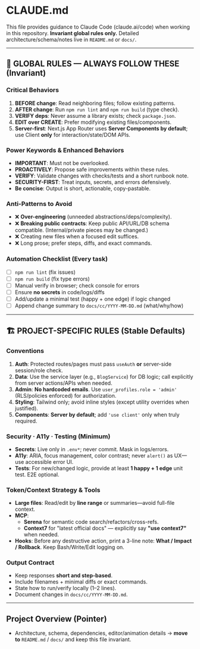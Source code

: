 # CLAUDE.md
This file provides guidance to Claude Code (claude.ai/code) when working in this repository.
**Invariant global rules only.** Detailed architecture/schema/notes live in `README.md` or `docs/`.

---

## 🚨 GLOBAL RULES — ALWAYS FOLLOW THESE (Invariant)

### Critical Behaviors
1) **BEFORE change**: Read neighboring files; follow existing patterns.  
2) **AFTER change**: Run `npm run lint` and `npm run build` (type check).  
3) **VERIFY deps**: Never assume a library exists; check `package.json`.  
4) **EDIT over CREATE**: Prefer modifying existing files/components.  
5) **Server-first**: Next.js App Router uses **Server Components by default**; use Client **only** for interaction/state/DOM APIs.

### Power Keywords & Enhanced Behaviors
- **IMPORTANT**: Must not be overlooked.  
- **PROACTIVELY**: Propose safe improvements within these rules.  
- **VERIFY**: Validate changes with checks/tests and a short runbook note.  
- **SECURITY-FIRST**: Treat inputs, secrets, and errors defensively.  
- **Be concise**: Output is short, actionable, copy-pastable.

### Anti-Patterns to Avoid
- ❌ **Over-engineering** (unneeded abstractions/deps/complexity).  
- ❌ **Breaking public contracts**: Keep public API/URL/DB schema compatible. (Internal/private pieces may be changed.)  
- ❌ Creating new files when a focused edit suffices.  
- ❌ Long prose; prefer steps, diffs, and exact commands.

### Automation Checklist (Every task)
- [ ] `npm run lint` (fix issues)  
- [ ] `npm run build` (fix type errors)  
- [ ] Manual verify in browser; check console for errors  
- [ ] Ensure **no secrets** in code/logs/diffs  
- [ ] Add/update a minimal test (happy + one edge) if logic changed  
- [ ] Append change summary to `docs/cc/YYYY-MM-DD.md` (what/why/how)

---

## 🏗️ PROJECT-SPECIFIC RULES (Stable Defaults)

### Conventions
1) **Auth**: Protected routes/pages must pass `useAuth` **or** server-side session/role check.  
2) **Data**: Use the service layer (e.g., `BlogService`) for DB logic; call explicitly from server actions/APIs when needed.  
3) **Admin**: **No hardcoded emails**. Use `user_profiles.role = 'admin'` (RLS/policies enforced) for authorization.  
4) **Styling**: Tailwind only; avoid inline styles (except utility overrides when justified).  
5) **Components**: **Server by default**; add `'use client'` only when truly required.

### Security · A11y · Testing (Minimum)
- **Secrets**: Live only in `.env*`; never commit. Mask in logs/errors.  
- **A11y**: ARIA, focus management, color contrast; never `alert()` as UX—use accessible error UI.  
- **Tests**: For new/changed logic, provide at least **1 happy + 1 edge** unit test. E2E optional.

### Token/Context Strategy & Tools
- **Large files**: Read/edit by **line range** or summaries—avoid full-file context.  
- **MCP**:  
  - **Serena** for semantic code search/refactors/cross-refs.  
  - **Context7** for "latest official docs" — explicitly say **"use context7"** when needed.  
- **Hooks**: Before any destructive action, print a 3-line note: **What / Impact / Rollback**. Keep Bash/Write/Edit logging on.

### Output Contract
- Keep responses **short and step-based**.  
- Include filenames + minimal diffs or exact commands.  
- State how to run/verify locally (1–2 lines).  
- Document changes in `docs/cc/YYYY-MM-DD.md`.

---

## Project Overview (Pointer)
- Architecture, schema, dependencies, editor/animation details → **move to** `README.md` / `docs/` and keep this file invariant.